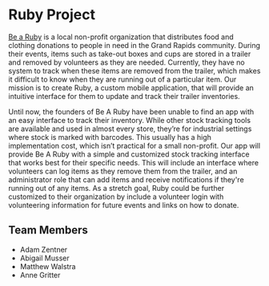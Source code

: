 # Ruby Project

[Be a Ruby](https://www.bearuby.org/) is a local non-profit organization that distributes food and clothing donations to people in need in the Grand Rapids community. During their events, items such as take-out boxes and cups are stored in a trailer and removed by volunteers as they are needed. Currently, they have no system to track when these items are removed from the trailer, which makes it difficult to know when they are running out of a particular item. Our mission is to create Ruby, a custom mobile application, that will provide an intuitive interface for them to update and track their trailer inventories.

Until now, the founders of Be A Ruby have been unable to find an app with an easy interface to track their inventory. While other stock tracking tools are available and used in almost every store, they’re for industrial settings where stock is marked with barcodes. This usually has a high implementation cost, which isn’t practical for a small non-profit. Our app will provide Be A Ruby with a simple and customized stock tracking interface that works best for their specific needs. This will include an interface where volunteers can log items as they remove them from the trailer, and an administrator role that can add items and receive notifications if they're running out of any items. As a stretch goal, Ruby could be further customized to their organization by include a volunteer login with volunteering information for future events and links on how to donate.

## Team Members
- Adam Zentner
- Abigail Musser
- Matthew Walstra
- Anne Gritter
